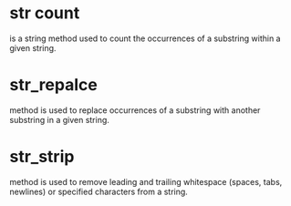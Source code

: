  # str count
 is a string method used to count the occurrences of a substring within a given string.
 # str_repalce
 method is used to replace occurrences of a substring with another substring in a given string.

# str_strip
method is used to remove leading and trailing whitespace (spaces, tabs, newlines) or specified characters from a string.
